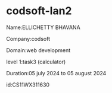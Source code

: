 # codsoft-lan2
Name:ELLICHETTY BHAVANA

Company:codsoft

Domain:web development

level 1:task3 (calculator)

Duration:05 july 2024 to 05 august 2024

id:CS11WX311630
